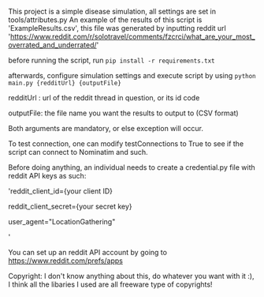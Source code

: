 This project is a simple disease simulation, all settings are set in tools/attributes.py
An example of the results of this script is 'ExampleResults.csv', this file was generated by inputting reddit url 'https://www.reddit.com/r/solotravel/comments/fzcrci/what_are_your_most_overrated_and_underrated/'

before running the script, run `pip install -r requirements.txt`

afterwards, configure simulation settings and execute script by using `python main.py {redditUrl} {outputFile}`

redditUrl : url of the reddit thread in question, or its id code

outputFile: the file name you want the results to output to (CSV format)



Both arguments are mandatory, or else exception will occur.

To test connection, one can modify testConnections to True to see if the script can connect to Nominatim and such.



Before doing anything, an individual needs to create a credential.py file with reddit API keys as such:

'reddit_client_id={your client ID}

reddit_client_secret={your secret key}

user_agent="LocationGathering"

'

You can set up an reddit API account by going to https://www.reddit.com/prefs/apps


Copyright: I don't know anything about this, do whatever you want with it :), I think all the libaries I used are all freeware type of copyrights!
